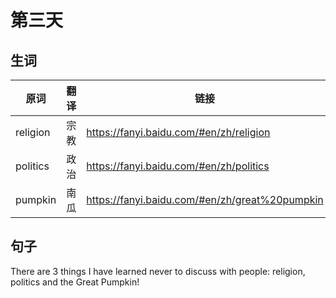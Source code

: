 # 第三天

## 生词

|原词|翻译|链接|
|---|----|---|
|religion|宗教|https://fanyi.baidu.com/#en/zh/religion|
|politics|政治|https://fanyi.baidu.com/#en/zh/politics|
|pumpkin|南瓜|https://fanyi.baidu.com/#en/zh/great%20pumpkin|

## 句子

There are 3 things I have learned never to discuss with people: religion, politics and the Great Pumpkin!